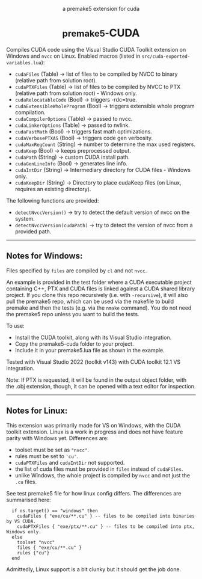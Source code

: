 <div align="center">
   <p>a premake5 extension for cuda</p>
   <h1><small>premake5-</small><strong>CUDA</strong></h1>
</div>

Compiles CUDA code using the Visual Studio CUDA Toolkit extension on Windows and `nvcc` on Linux. Enabled macros (listed in `src/cuda-exported-variables.lua`):
- `cudaFiles` (Table) -> list of files to be compiled by NVCC to binary (relative path from solution root).
- `cudaPTXFiles` (Table) -> list of files to be compiled by NVCC to PTX (relative path from solution root) - Windows only.
- `cudaRelocatableCode` (Bool) -> triggers -rdc=true.
- `cudaExtensibleWholeProgram` (Bool) -> triggers extensible whole program compilation.
- `cudaCompilerOptions` (Table) -> passed to nvcc.
- `cudaLinkerOptions` (Table) -> passed to nvlink.
- `cudaFastMath` (Bool) -> triggers fast math optimizations.
- `cudaVerbosePTXAS` (Bool) -> triggers code gen verbosity.
- `cudaMaxRegCount` (String) -> number to determine the max used registers.
- `cudaKeep` (Bool) -> keeps preprocessed output.
- `cudaPath` (String) -> custom CUDA install path.
- `cudaGenLineInfo` (Bool) -> generates line info.
- `cudaIntDir` (String) -> Intermediary directory for CUDA files - Windows only.
- `cudaKeepDir` (String) -> Directory to place cudaKeep files (on Linux, requires an existing directory).

The following functions are provided:
- `detectNvccVersion()` -> try to detect the default version of nvcc on the system.
- `detectNvccVersion(cudaPath)` -> try to detect the version of nvcc from a provided path.

----------------
Notes for Windows:
----------------

Files specified by `files` are compiled by `cl` and not `nvcc`.

An example is provided in the test folder where a CUDA executable project containing C++, PTX and CUDA files is linked against a CUDA shared library project. If you clone this repo recursively (i.e. with `-recursive`), it will also pull the premake5 repo, which can be used via the makefile to build premake and then the tests (e.g. via the `nmake` command). You do not need the premake5 repo unless you want to build the tests.

To use:
- Install the CUDA toolkit, along with its Visual Studio integration.
- Copy the premake5-cuda folder to your project.
- Include it in your premake5.lua file as shown in the example.

Tested with Visual Studio 2022 (toolkit v143) with CUDA toolkit 12.1 VS integration.

Note: If PTX is requested, it will be found in the output object folder, with the .obj extension, though, it can be opened with a text editor for inspection.

----------------
Notes for Linux:
----------------

This extension was primarily made for VS on Windows, with the CUDA toolkit extension. Linux is a work in progress and does not have feature parity with Windows yet. Differences are:
- toolset must be set as `"nvcc"`.
- rules must be set to `'cu'`.
- `cudaPTXFiles` and `cudaIntDir` not supported.
- the list of cuda files must be provided in `files` instead of `cudaFiles`.
- unlike Windows, the whole project is compiled by `nvcc` and not just the `.cu` files.

See test premake5 file for how linux config differs. The differences are summarised here:

```
  if os.target() == "windows" then
    cudaFiles { "exe/cu/**.cu" } -- files to be compiled into binaries by VS CUDA.
    cudaPTXFiles { "exe/ptx/**.cu" } -- files to be compiled into ptx, Windows only.
  else
    toolset "nvcc"
    files { "exe/cu/**.cu" }
    rules {"cu"}
  end
```

Admittedly, Linux support is a bit clunky but it should get the job done.
